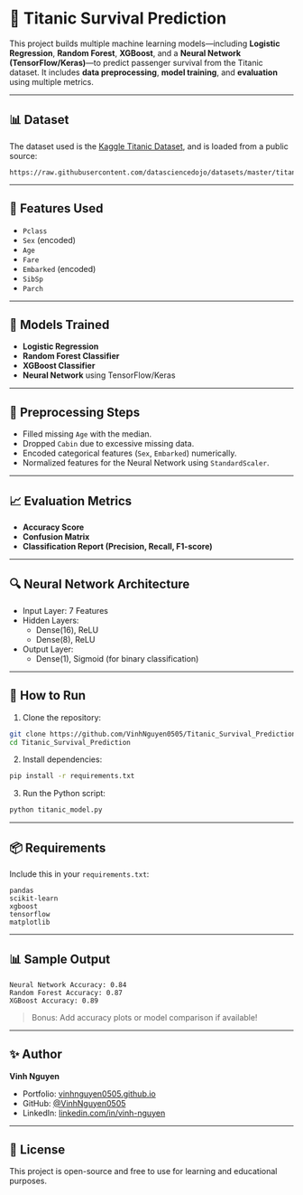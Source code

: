 
# 🚢 Titanic Survival Prediction

This project builds multiple machine learning models—including **Logistic Regression**, **Random Forest**, **XGBoost**, and a **Neural Network (TensorFlow/Keras)**—to predict passenger survival from the Titanic dataset. It includes **data preprocessing**, **model training**, and **evaluation** using multiple metrics.

---

## 📊 Dataset

The dataset used is the [Kaggle Titanic Dataset](https://www.kaggle.com/c/titanic/data), and is loaded from a public source:
```
https://raw.githubusercontent.com/datasciencedojo/datasets/master/titanic.csv
```

---

## 🔧 Features Used
- `Pclass`
- `Sex` (encoded)
- `Age`
- `Fare`
- `Embarked` (encoded)
- `SibSp`
- `Parch`

---

## 🧠 Models Trained
- **Logistic Regression**
- **Random Forest Classifier**
- **XGBoost Classifier**
- **Neural Network** using TensorFlow/Keras

---

## 🧼 Preprocessing Steps
- Filled missing `Age` with the median.
- Dropped `Cabin` due to excessive missing data.
- Encoded categorical features (`Sex`, `Embarked`) numerically.
- Normalized features for the Neural Network using `StandardScaler`.

---

## 📈 Evaluation Metrics
- **Accuracy Score**
- **Confusion Matrix**
- **Classification Report (Precision, Recall, F1-score)**

---

## 🔍 Neural Network Architecture
- Input Layer: 7 Features
- Hidden Layers: 
  - Dense(16), ReLU
  - Dense(8), ReLU
- Output Layer: 
  - Dense(1), Sigmoid (for binary classification)

---

## 🚀 How to Run

1. Clone the repository:
```bash
git clone https://github.com/VinhNguyen0505/Titanic_Survival_Prediction.git
cd Titanic_Survival_Prediction
```

2. Install dependencies:
```bash
pip install -r requirements.txt
```

3. Run the Python script:
```bash
python titanic_model.py
```

---

## 📦 Requirements

Include this in your `requirements.txt`:
```
pandas
scikit-learn
xgboost
tensorflow
matplotlib
```

---

## 📊 Sample Output
```
Neural Network Accuracy: 0.84
Random Forest Accuracy: 0.87
XGBoost Accuracy: 0.89
```

> Bonus: Add accuracy plots or model comparison if available!

---

## ✨ Author

**Vinh Nguyen**  
- Portfolio: [vinhnguyen0505.github.io](https://vinhnguyen0505.github.io)  
- GitHub: [@VinhNguyen0505](https://github.com/VinhNguyen0505)  
- LinkedIn: [linkedin.com/in/vinh-nguyen](https://linkedin.com/in/vinh-nguyen)

---

## 🔗 License
This project is open-source and free to use for learning and educational purposes.
